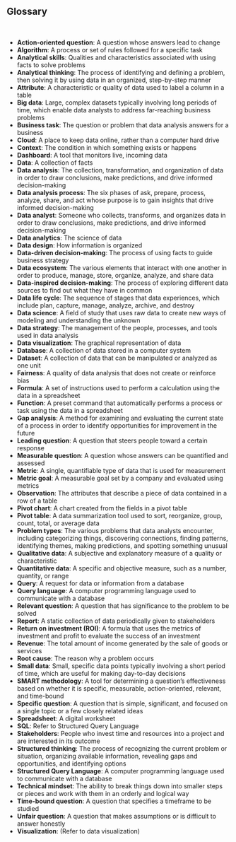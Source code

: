 ## Glossary 

&nbsp; 

* **Action-oriented question**: A question whose answers lead to change 
* **Algorithm**: A process or set of rules followed for a specific task 
* **Analytical skills**: Qualities and characteristics associated with using facts to solve problems 
* **Analytical thinking**: The process of identifying and defining a problem, then solving it by using data in an organized, step-by-step manner 
* **Attribute**: A characteristic or quality of data used to label a column in a table 
* **Big data**: Large, complex datasets typically involving long periods of time, which enable data analysts to address far-reaching business problems 
* **Business task**: The question or problem that data analysis answers for a business 
* **Cloud**: A place to keep data online, rather than a computer hard drive 
* **Context**: The condition in which something exists or happens 
* **Dashboard**: A tool that monitors live, incoming data 
* **Data**: A collection of facts 
* **Data analysis**: The collection, transformation, and organization of data in order to draw conclusions, make predictions, and drive informed decision-making 
* **Data analysis process**: The six phases of ask, prepare, process, analyze, share, and act whose purpose is to gain insights that drive informed decision-making 
* **Data analyst**: Someone who collects, transforms, and organizes data in order to draw conclusions, make predictions, and drive informed decision-making 
* **Data analytics**: The science of data 
* **Data design**: How information is organized 
* **Data-driven decision-making**: The process of using facts to guide business strategy 
* **Data ecosystem**: The various elements that interact with one another in order to produce, manage, store, organize, analyze, and share data 
* **Data-inspired decision-making**: The process of exploring different data sources to find out what they have in common 
* **Data life cycle**: The sequence of stages that data experiences, which include plan, capture, manage, analyze, archive, and destroy 
* **Data science**: A field of study that uses raw data to create new ways of modeling and understanding the unknown 
* **Data strategy**: The management of the people, processes, and tools used in data analysis 
* **Data visualization**: The graphical representation of data 
* **Database**: A collection of data stored in a computer system 
* **Dataset**: A collection of data that can be manipulated or analyzed as one unit 
* **Fairness**: A quality of data analysis that does not create or reinforce bias 
* **Formula**: A set of instructions used to perform a calculation using the data in a spreadsheet 
* **Function**: A preset command that automatically performs a process or task using the data in a spreadsheet 
* **Gap analysis**: A method for examining and evaluating the current state of a process in order to identify opportunities for improvement in the future 
* **Leading question**: A question that steers people toward a certain response 
* **Measurable question**: A question whose answers can be quantified and assessed 
* **Metric**: A single, quantifiable type of data that is used for measurement 
* **Metric goal**: A measurable goal set by a company and evaluated using metrics 
* **Observation**: The attributes that describe a piece of data contained in a row of a table 
* **Pivot chart**: A chart created from the fields in a pivot table 
* **Pivot table**: A data summarization tool used to sort, reorganize, group, count, total, or average data 
* **Problem types**: The various problems that data analysts encounter, including categorizing things, discovering connections, finding patterns, identifying themes, making predictions, and spotting something unusual 
* **Qualitative data**: A subjective and explanatory measure of a quality or characteristic 
* **Quantitative data**: A specific and objective measure, such as a number, quantity, or range 
* **Query**: A request for data or information from a database 
* **Query language**: A computer programming language used to communicate with a database 
* **Relevant question**: A question that has significance to the problem to be solved 
* **Report**: A static collection of data periodically given to stakeholders 
* **Return on investment (ROI)**: A formula that uses the metrics of investment and profit to evaluate the success of an investment 
* **Revenue**: The total amount of income generated by the sale of goods or services 
* **Root cause**: The reason why a problem occurs 
* **Small data**: Small, specific data points typically involving a short period of time, which are useful for making day-to-day decisions 
* **SMART methodology**: A tool for determining a question’s effectiveness based on whether it is specific, measurable, action-oriented, relevant, and time-bound 
* **Specific question**: A question that is simple, significant, and focused on a single topic or a few closely related ideas 
* **Spreadsheet**: A digital worksheet 
* **SQL**: Refer to Structured Query Language 
* **Stakeholders**: People who invest time and resources into a project and are interested in its outcome 
* **Structured thinking**: The process of recognizing the current problem or situation, organizing available information, revealing gaps and opportunities, and identifying options 
* **Structured Query Language**: A computer programming language used to communicate with a database 
* **Technical mindset**: The ability to break things down into smaller steps or pieces and work with them in an orderly and logical way 
* **Time-bound question**: A question that specifies a timeframe to be studied 
* **Unfair question**: A question that makes assumptions or is difficult to answer honestly 
* **Visualization**: (Refer to data visualization) 
